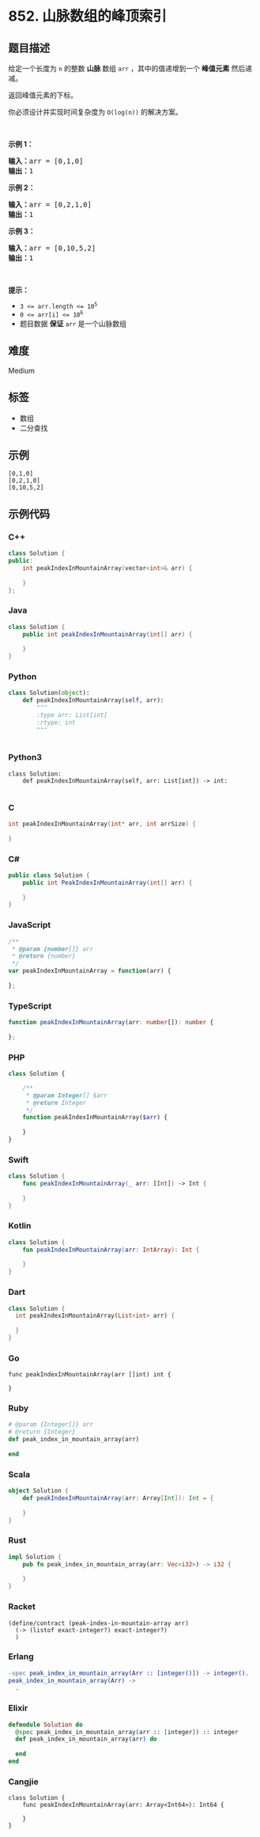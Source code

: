 # 852. 山脉数组的峰顶索引

## 题目描述

<p>给定一个长度为&nbsp;<code>n</code>&nbsp;的整数 <strong>山脉&nbsp;</strong>数组&nbsp;<code>arr</code>&nbsp;，其中的值递增到一个&nbsp;<strong>峰值元素</strong>&nbsp;然后递减。</p>

<p>返回峰值元素的下标。</p>

<p>你必须设计并实现时间复杂度为 <code>O(log(n))</code> 的解决方案。</p>

<p>&nbsp;</p>

<p><strong>示例 1：</strong></p>

<pre>
<strong>输入：</strong>arr = [0,1,0]
<strong>输出：</strong>1
</pre>

<p><strong>示例 2：</strong></p>

<pre>
<strong>输入：</strong>arr = [0,2,1,0]
<strong>输出：</strong>1
</pre>

<p><strong>示例 3：</strong></p>

<pre>
<strong>输入：</strong>arr = [0,10,5,2]
<strong>输出：</strong>1
</pre>

<p>&nbsp;</p>

<p><strong>提示：</strong></p>

<ul>
	<li><code>3 &lt;= arr.length &lt;= 10<sup>5</sup></code></li>
	<li><code>0 &lt;= arr[i] &lt;= 10<sup>6</sup></code></li>
	<li>题目数据 <strong>保证</strong> <code>arr</code> 是一个山脉数组</li>
</ul>


## 难度

Medium

## 标签

- 数组
- 二分查找

## 示例

```
[0,1,0]
[0,2,1,0]
[0,10,5,2]
```

## 示例代码

### C++

```cpp
class Solution {
public:
    int peakIndexInMountainArray(vector<int>& arr) {
        
    }
};
```

### Java

```java
class Solution {
    public int peakIndexInMountainArray(int[] arr) {
        
    }
}
```

### Python

```python
class Solution(object):
    def peakIndexInMountainArray(self, arr):
        """
        :type arr: List[int]
        :rtype: int
        """
        
```

### Python3

```python3
class Solution:
    def peakIndexInMountainArray(self, arr: List[int]) -> int:
        
```

### C

```c
int peakIndexInMountainArray(int* arr, int arrSize) {
    
}
```

### C#

```csharp
public class Solution {
    public int PeakIndexInMountainArray(int[] arr) {
        
    }
}
```

### JavaScript

```javascript
/**
 * @param {number[]} arr
 * @return {number}
 */
var peakIndexInMountainArray = function(arr) {
    
};
```

### TypeScript

```typescript
function peakIndexInMountainArray(arr: number[]): number {
    
};
```

### PHP

```php
class Solution {

    /**
     * @param Integer[] $arr
     * @return Integer
     */
    function peakIndexInMountainArray($arr) {
        
    }
}
```

### Swift

```swift
class Solution {
    func peakIndexInMountainArray(_ arr: [Int]) -> Int {
        
    }
}
```

### Kotlin

```kotlin
class Solution {
    fun peakIndexInMountainArray(arr: IntArray): Int {
        
    }
}
```

### Dart

```dart
class Solution {
  int peakIndexInMountainArray(List<int> arr) {
    
  }
}
```

### Go

```golang
func peakIndexInMountainArray(arr []int) int {
    
}
```

### Ruby

```ruby
# @param {Integer[]} arr
# @return {Integer}
def peak_index_in_mountain_array(arr)
    
end
```

### Scala

```scala
object Solution {
    def peakIndexInMountainArray(arr: Array[Int]): Int = {
        
    }
}
```

### Rust

```rust
impl Solution {
    pub fn peak_index_in_mountain_array(arr: Vec<i32>) -> i32 {
        
    }
}
```

### Racket

```racket
(define/contract (peak-index-in-mountain-array arr)
  (-> (listof exact-integer?) exact-integer?)
  )
```

### Erlang

```erlang
-spec peak_index_in_mountain_array(Arr :: [integer()]) -> integer().
peak_index_in_mountain_array(Arr) ->
  .
```

### Elixir

```elixir
defmodule Solution do
  @spec peak_index_in_mountain_array(arr :: [integer]) :: integer
  def peak_index_in_mountain_array(arr) do
    
  end
end
```

### Cangjie

```cangjie
class Solution {
    func peakIndexInMountainArray(arr: Array<Int64>): Int64 {

    }
}
```

